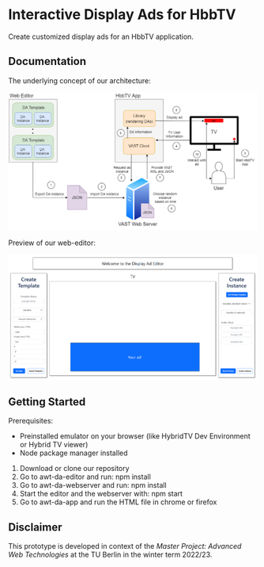 # Interactive Display Ads for HbbTV

Create customized display ads for an HbbTV application.

## Documentation

The underlying concept of our architecture:

![Concept](./docs/architecture.png)

Preview of our web-editor:

![Editor](./docs/editor_preview.PNG)

## Getting Started

Prerequisites:
- Preinstalled emulator on your browser (like HybridTV Dev Environment or Hybrid TV viewer)
- Node package manager installed

1. Download or clone our repository
2. Go to awt-da-editor and run: npm install
3. Go to awt-da-webserver and run: npm install
4. Start the editor and the webserver with: npm start
5. Go to awt-da-app and run the HTML file in chrome or firefox

## Disclaimer

This prototype is developed in context of the *Master Project: Advanced Web Technologies* at the TU Berlin
in the winter term 2022/23.



